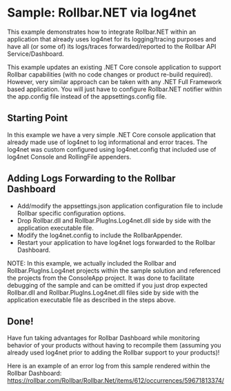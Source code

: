 # Sample: Rollbar.NET via log4net

This example demonstrates how to integrate Rollbar.NET within an application that already uses log4net for its logging/tracing purposes 
and have all (or some of) its logs/traces forwarded/reported to the Rollbar API Service/Dashboard.

This example updates an existing .NET Core console application to support Rollbar capabilities (with no code changes or product re-build required). 
However, very similar approach can be taken with any .NET Full Framework based application. You will just have to configure Rollbar.NET notifier within 
the app.config file instead of the appsettings.config file.

## Starting Point

In this example we have a very simple .NET Core console application that already made use of log4net to log informational and error traces.
The log4net was custom configured using log4net.config that included use of log4net Console and RollingFile appenders.

## Adding Logs Forwarding to the Rollbar Dashboard

- Add/modify the appsettings.json application configuration file to include Rollbar specific configuration options.
- Drop Rollbar.dll and Rollbar.PlugIns.Log4net.dll side by side with the application executable file.
- Modify the  log4net.config to include the RollbarAppender.
- Restart your application to have log4net logs forwarded to the Rollbar Dashboard. 

NOTE:
In this example, we actually included the Rollbar and Rollbar.PlugIns.Log4net projects within the sample solution and referenced the projects from the ConsoleApp project.
It was done to facilitate debugging of the sample and can be omitted if you just drop expected Rollbar.dll and Rollbar.PlugIns.Log4net.dll files side by side with the 
application executable file as described in the steps above.

## Done!

Have fun taking advantages for Rollbar Dashboard while monitoring behavior of your products without having to recompile them (assuming you already used log4net prior to 
adding the Rollbar support to your products)!

Here is an example of an error log from this sample rendered within the Rollbar Dashboard:
https://rollbar.com/Rollbar/Rollbar.Net/items/612/occurrences/59671813374/

